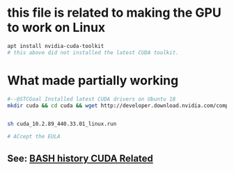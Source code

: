 # this file is related to making the GPU to work on Linux


```sh
apt install nvidia-cuda-toolkit
# this above did not installed the latest CUDA toolkit.
```
# What made partially working

```sh
#--@STCGoal Installed latest CUDA drivers on Ubuntu 18
mkdir cuda && cd cuda && wget http://developer.download.nvidia.com/compute/cuda/10.2/Prod/local_installers/cuda_10.2.89_440.33.01_linux.run


sh cuda_10.2.89_440.33.01_linux.run

# ACcept the EULA

```

## See: [BASH history CUDA Related](./capturing/history.root.20051216.CUDA-related.txt)




